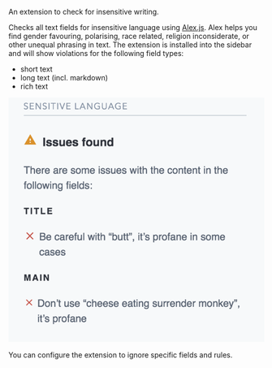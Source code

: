 An extension to check for insensitive writing.

Checks all text fields for insensitive language using [Alex.js](https://alexjs.com/). Alex helps you find gender
favouring, polarising, race related, religion inconsiderate, or other unequal phrasing in text. The extension is
installed into the sidebar and will show violations for the following field types:

- short text
- long text (incl. markdown)
- rich text

![](./screenshot.png)

You can configure the extension to ignore specific fields and rules.

